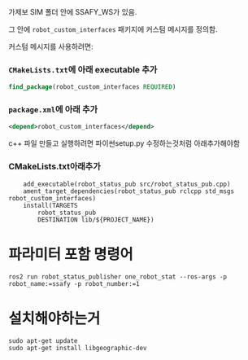 가제보 SIM 폴더 안에 SSAFY_WS가 있음.

그 안에 `robot_custom_interfaces` 패키지에 커스텀 메시지를 정의함.

커스텀 메시지를 사용하려면:

### `CMakeLists.txt`에 아래 executable 추가

```cmake
find_package(robot_custom_interfaces REQUIRED)

```

### `package.xml`에 아래 추가

```xml
<depend>robot_custom_interfaces</depend>
```

c++ 파일 만들고 실행하려면 파이썬setup.py 수정하는것처럼 아래추가해야함
### CMakeLists.txt아래추가
```
    add_executable(robot_status_pub src/robot_status_pub.cpp)
    ament_target_dependencies(robot_status_pub rclcpp std_msgs robot_custom_interfaces)
    install(TARGETS
        robot_status_pub
        DESTINATION lib/${PROJECT_NAME})
```

# 파라미터 포함 명령어

```
ros2 run robot_status_publisher one_robot_stat --ros-args -p robot_name:=ssafy -p robot_number:=1
```

# 설치해야하는거

```
sudo apt-get update
sudo apt-get install libgeographic-dev
```